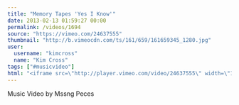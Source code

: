 ```yaml
---
title: "Memory Tapes 'Yes I Know'"
date: 2013-02-13 01:59:27 00:00
permalink: /videos/1694
source: "https://vimeo.com/24637555"
thumbnail: "http://b.vimeocdn.com/ts/161/659/161659345_1280.jpg"
user:
  username: "kimcross"
  name: "Kim Cross"
tags: ["#musicvideo"]
html: "<iframe src=\"http://player.vimeo.com/video/24637555\" width=\"1280\" height=\"720\" frameborder=\"0\" webkitAllowFullScreen mozallowfullscreen allowFullScreen></iframe>"
---
```


Music Video by Mssng Peces